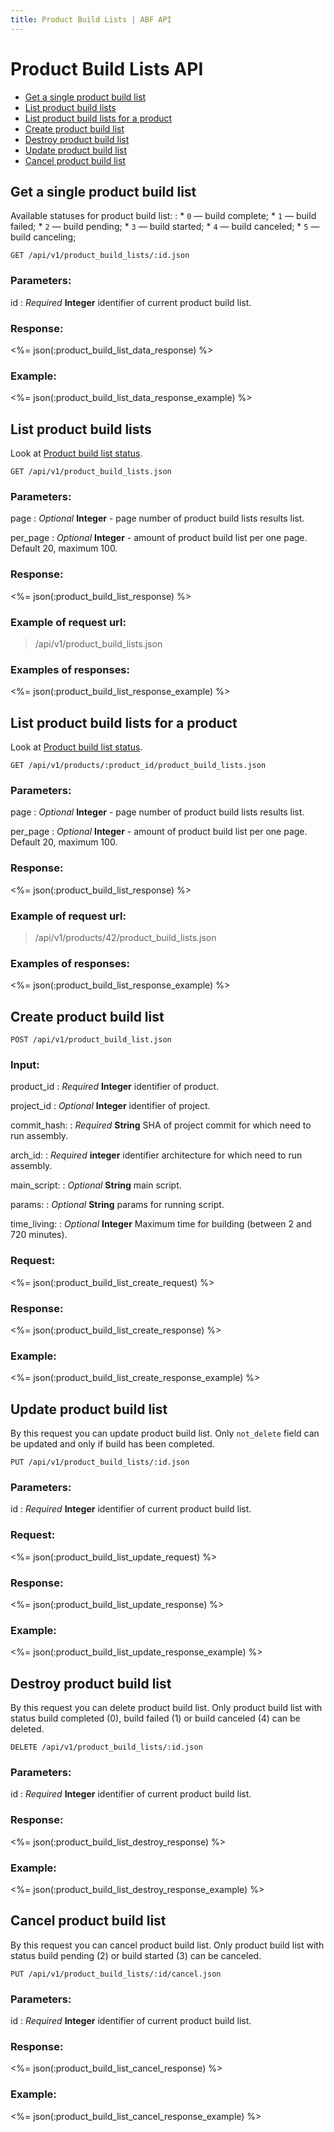 ```yaml
---
title: Product Build Lists | ABF API
---
```


# Product Build Lists API

* <a href="#get-a-single-product-build-list">Get a single product build list</a>
* <a href="#list-product-build-lists">List product build lists</a>
* <a href="#list-product-build-lists-for-a-product">List product build lists for a product</a>
* <a href="#create-product-build-list">Create product build list</a>
* <a href="#destroy-product-build-list">Destroy product build list</a>
* <a href="#update-product-build-list">Update product build list</a>
* <a href="#cancel-product-build-list">Cancel product build list</a>

## Get a single product build list

Available statuses for product build list:
:   * `0`    — build complete;
    * `1`    — build failed;
    * `2`    — build pending;
    * `3`    — build started;
    * `4`    — build canceled;
    * `5`    — build canceling;

    GET /api/v1/product_build_lists/:id.json

### Parameters:

id
: _Required_ **Integer** identifier of current product build list.

### Response:

<%= json(:product_build_list_data_response) %>

### Example:

<%= json(:product_build_list_data_response_example) %>

## List product build lists

Look at <a href="#get-a-single-product-build-list">Product build list status</a>.

    GET /api/v1/product_build_lists.json

### Parameters:

page
: _Optional_ **Integer** - page number of product build lists results list.

per_page
: _Optional_ **Integer** - amount of product build list per one page. Default 20, maximum 100.

### Response:

<%= json(:product_build_list_response) %>

### Example of request url:

> /api/v1/product_build_lists.json

### Examples of responses:

<%= json(:product_build_list_response_example) %>

## List product build lists for a product

Look at <a href="#get-a-single-product-build-list">Product build list status</a>.

    GET /api/v1/products/:product_id/product_build_lists.json

### Parameters:

page
: _Optional_ **Integer** - page number of product build lists results list.

per_page
: _Optional_ **Integer** - amount of product build list per one page. Default 20, maximum 100.

### Response:

<%= json(:product_build_list_response) %>

### Example of request url:

> /api/v1/products/42/product_build_lists.json

### Examples of responses:

<%= json(:product_build_list_response_example) %>

## Create product build list

    POST /api/v1/product_build_list.json

### Input:

product_id
: _Required_ **Integer** identifier of product.

project_id
: _Optional_ **Integer** identifier of project.

commit_hash:
: _Required_ **String** SHA of project commit for which need to run assembly.

arch_id:
: _Required_ **integer** identifier architecture for which need to run assembly.

main_script:
: _Optional_ **String** main script.

params:
: _Optional_ **String** params for running script.

time_living:
: _Optional_ **Integer** Maximum time for building (between 2 and 720 minutes).

### Request:

<%= json(:product_build_list_create_request) %>

### Response:

<%= json(:product_build_list_create_response) %>

### Example:

<%= json(:product_build_list_create_response_example) %>

## Update product build list

By this request you can update product build list.
Only `not_delete` field can be updated and only if build has been completed.

    PUT /api/v1/product_build_lists/:id.json

### Parameters:

id
: _Required_ **Integer** identifier of current product build list.

### Request:

<%= json(:product_build_list_update_request) %>

### Response:

<%= json(:product_build_list_update_response) %>

### Example:

<%= json(:product_build_list_update_response_example) %>

## Destroy product build list

By this request you can delete product build list.
Only product build list with status build completed (0), build failed (1) or build canceled (4) can be deleted.

    DELETE /api/v1/product_build_lists/:id.json

### Parameters:

id
: _Required_ **Integer** identifier of current product build list.

### Response:

<%= json(:product_build_list_destroy_response) %>

### Example:

<%= json(:product_build_list_destroy_response_example) %>

## Cancel product build list

By this request you can cancel product build list.
Only product build list with status build pending (2) or build started (3) can be canceled.

    PUT /api/v1/product_build_lists/:id/cancel.json

### Parameters:

id
: _Required_ **Integer** identifier of current product build list.

### Response:

<%= json(:product_build_list_cancel_response) %>

### Example:

<%= json(:product_build_list_cancel_response_example) %>
